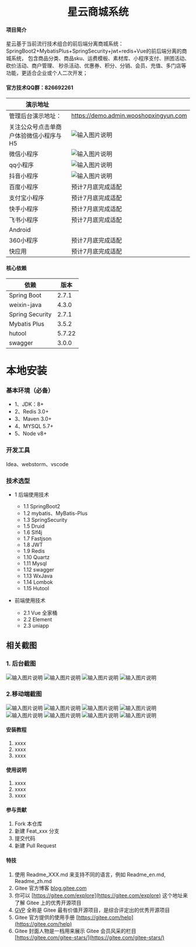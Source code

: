 <h1 style="text-align: center">星云商城系统</h1>

#### 项目简介
星云基于当前流行技术组合的前后端分离商城系统： SpringBoot2+MybatisPlus+SpringSecurity+jwt+redis+Vue的前后端分离的商城系统， 包含商品分类、商品sku、运费模板、素材库、小程序支付、拼团活动、砍价活动、商户管理、 秒杀活动、优惠券、积分、分销、会员、充值、多门店等功能，更适合企业或个人二次开发；

#### 官方技术QQ群：826692261
|  演示地址 |   |
|---|---|
| 管理后台演示地址：    |  https://demo.admin.wooshopxingyun.com |
| 关注公众号点击单商户体验微信小程序与H5  | ![输入图片说明](https://images.gitee.com/uploads/images/2022/0716/181533_d9daa086_11349112.jpeg "qrcode_for_gh_34624ccb5486_258.jpg")  |
|  微信小程序 |  ![输入图片说明](gh_99c8025b8c5b_258%20(1).jpg) |
|  qq小程序 |  ![输入图片说明](qq%E5%B0%8F%E7%A8%8B%E5%BA%8F.png) |
|  抖音小程序 | ![输入图片说明](zijietiaodon.png)  |
| 百度小程序  | 预计7月底完成适配  |
|  支付宝小程序 | 预计7月底完成适配  |
|  快手小程序 |  预计7月底完成适配 |
|  飞书小程序 | 预计7月底完成适配  |
| Android  |   |
| 360小程序  | 预计7月底完成适配  |
| 快应用  | 预计7月底完成适配  |


#### 核心依赖

| 依赖              | 版本     |
|-----------------|--------|
| Spring Boot     | 2.7.1  |
| weixin-java     | 4.3.0  |
| Spring Security | 2.7.1  |
| Mybatis Plus    | 3.5.2  |
| hutool          | 5.7.22 |
| swagger         | 3.0.0  |

# 本地安装
### 基本环境（必备）
- 1、JDK：8+
- 2、Redis 3.0+
- 3、Maven 3.0+
- 4、MYSQL 5.7+
- 5、Node v8+
### 开发工具
Idea、webstorm、vscode

### 技术选型
* 1 后端使用技术
    * 1.1 SpringBoot2
    * 1.2 mybatis、MyBatis-Plus
    * 1.3 SpringSecurity
    * 1.5 Druid
    * 1.6 Slf4j
    * 1.7 Fastjson
    * 1.8 JWT
    * 1.9 Redis
    * 1.10 Quartz
    * 1.11 Mysql
    * 1.12 swagger
    * 1.13 WxJava
    * 1.14 Lombok
    * 1.15 Hutool
        
* 前端使用技术
    * 2.1 Vue 全家桶
    * 2.2 Element
    * 2.3 uniapp


## 相关截图

### 1. 后台截图
![输入图片说明](%E5%BE%AE%E4%BF%A1%E6%88%AA%E5%9B%BE_20220716205731.png)
![输入图片说明](%E5%BE%AE%E4%BF%A1%E6%88%AA%E5%9B%BE_20220716205758.png)
![输入图片说明](%E5%BE%AE%E4%BF%A1%E6%88%AA%E5%9B%BE_20220716205812.png)
![输入图片说明](%E5%BE%AE%E4%BF%A1%E6%88%AA%E5%9B%BE_20220716205828.png)
### 2.移动端截图
![输入图片说明](%E5%BE%AE%E4%BF%A1%E6%88%AA%E5%9B%BE_20220716210037.png)
![输入图片说明](%E5%BE%AE%E4%BF%A1%E6%88%AA%E5%9B%BE_20220716210047.png)
![输入图片说明](%E5%BE%AE%E4%BF%A1%E6%88%AA%E5%9B%BE_20220716210056.png)
![输入图片说明](%E5%BE%AE%E4%BF%A1%E6%88%AA%E5%9B%BE_20220716210103.png)
![输入图片说明](%E5%BE%AE%E4%BF%A1%E6%88%AA%E5%9B%BE_20220716210115.png)
![输入图片说明](%E5%BE%AE%E4%BF%A1%E6%88%AA%E5%9B%BE_20220716210128.png)
![输入图片说明](%E5%BE%AE%E4%BF%A1%E6%88%AA%E5%9B%BE_20220716210136.png)
![输入图片说明](%E5%BE%AE%E4%BF%A1%E6%88%AA%E5%9B%BE_20220716210146.png)


#### 安装教程

1.  xxxx
2.  xxxx
3.  xxxx

#### 使用说明

1.  xxxx
2.  xxxx
3.  xxxx

#### 参与贡献

1.  Fork 本仓库
2.  新建 Feat_xxx 分支
3.  提交代码
4.  新建 Pull Request


#### 特技

1.  使用 Readme\_XXX.md 来支持不同的语言，例如 Readme\_en.md, Readme\_zh.md
2.  Gitee 官方博客 [blog.gitee.com](https://blog.gitee.com)
3.  你可以 [https://gitee.com/explore](https://gitee.com/explore) 这个地址来了解 Gitee 上的优秀开源项目
4.  [GVP](https://gitee.com/gvp) 全称是 Gitee 最有价值开源项目，是综合评定出的优秀开源项目
5.  Gitee 官方提供的使用手册 [https://gitee.com/help](https://gitee.com/help)
6.  Gitee 封面人物是一档用来展示 Gitee 会员风采的栏目 [https://gitee.com/gitee-stars/](https://gitee.com/gitee-stars/)
